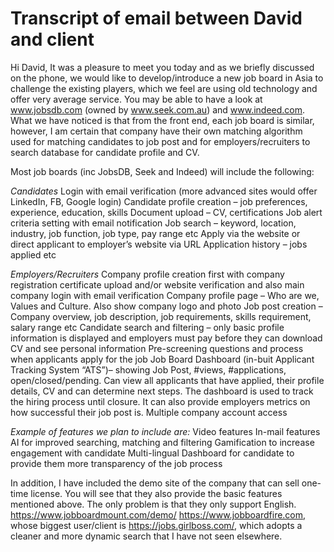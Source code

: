 # Transcript of email between David and client

Hi David,
It was a pleasure to meet you today and as we briefly discussed on the phone, we would like to develop/introduce a new job board in Asia to challenge the existing players, which we feel are using old technology and offer very average service.  You may be able to have a look at www.jobsdb.com (owned by www.seek.com.au) and www.indeed.com.
What we have noticed is that from the front end, each job board is similar, however, I am certain that company have their own matching algorithm used for matching candidates to job post and for employers/recruiters to search database for candidate profile and CV.

Most job boards (inc JobsDB, Seek and Indeed) will include the following:

*Candidates*
Login with email verification (more advanced sites would offer LinkedIn, FB, Google login)
Candidate profile creation – job preferences, experience, education, skills
Document upload – CV, certifications
Job alert criteria setting with email notification
Job search – keyword, location, industry, job function, job type, pay range etc
Apply via the website or direct applicant to employer’s website via URL
Application history – jobs applied etc

*Employers/Recruiters*
Company profile creation first with company registration certificate upload and/or website verification and also main company login with email verification
Company profile page – Who are we, Values and Culture.  Also show company logo and photo
Job post creation – Company overview, job description, job requirements, skills requirement, salary range etc
Candidate search and filtering – only basic profile information is displayed and employers must pay before they can download CV and see personal information
Pre-screening questions and process when applicants apply for the job
Job Board Dashboard (in-buit Applicant Tracking System “ATS”)– showing Job Post, #views, #applications, open/closed/pending.  Can view all applicants that have applied, their profile details, CV and can determine next steps.  The dashboard is used to track the hiring process until closure.  It can also provide employers metrics on how successful their job post is.
Multiple company account access

*Example of features we plan to include are:*
Video features
In-mail features
AI for improved searching, matching and filtering
Gamification to increase engagement with candidate
Multi-lingual
Dashboard for candidate to provide them more transparency of the job process

In addition, I have included the demo site of the company that can sell one-time license.  You will see that they also provide the basic features mentioned above.  The only problem is that they only support English.
<https://www.jobboardmount.com/demo/>
<https://www.jobboardfire.com>, whose biggest user/client is <https://jobs.girlboss.com/>, which adopts a cleaner and more dynamic search that I have not seen elsewhere.
